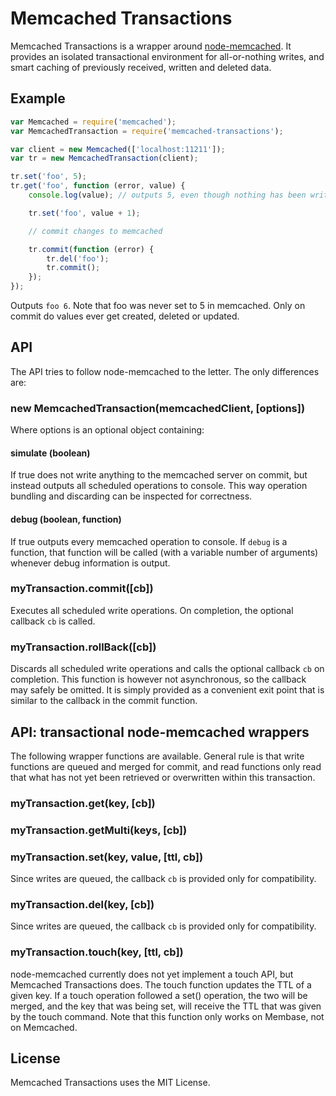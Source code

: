 # Memcached Transactions

Memcached Transactions is a wrapper around
[node-memcached](https://github.com/3rd-Eden/node-memcached). It provides an
isolated transactional environment for all-or-nothing writes, and smart caching
of previously received, written and deleted data.

## Example

``` javascript
var Memcached = require('memcached');
var MemcachedTransaction = require('memcached-transactions');

var client = new Memcached(['localhost:11211']);
var tr = new MemcachedTransaction(client);

tr.set('foo', 5);
tr.get('foo', function (error, value) {
	console.log(value); // outputs 5, even though nothing has been written yet

	tr.set('foo', value + 1);

	// commit changes to memcached

	tr.commit(function (error) {
		tr.del('foo');
		tr.commit();
	});
});
```
Outputs `foo 6`. Note that foo was never set to 5 in memcached. Only on commit
do values ever get created, deleted or updated.

## API

The API tries to follow node-memcached to the letter. The only differences
are:

### new MemcachedTransaction(memcachedClient, [options])

Where options is an optional object containing:

#### simulate (boolean)

If true does not write anything to the memcached server on commit, but instead
outputs all scheduled operations to console. This way operation bundling and
discarding can be inspected for correctness.

#### debug (boolean, function)

If true outputs every memcached operation to console. If `debug` is a function,
that function will be called (with a variable number of arguments) whenever
debug information is output.

### myTransaction.commit([cb])

Executes all scheduled write operations. On completion, the optional
callback `cb` is called.

### myTransaction.rollBack([cb])

Discards all scheduled write operations and calls the optional callback
`cb` on completion. This function is however not asynchronous, so the callback
may safely be omitted. It is simply provided as a convenient exit point that
is similar to the callback in the commit function.

## API: transactional node-memcached wrappers

The following wrapper functions are available. General rule is that write
functions are queued and merged for commit, and read functions only read
that what has not yet been retrieved or overwritten within this transaction.

### myTransaction.get(key, [cb])
### myTransaction.getMulti(keys, [cb])
### myTransaction.set(key, value, [ttl, cb])

Since writes are queued, the callback `cb` is provided only for compatibility.

### myTransaction.del(key, [cb])

Since writes are queued, the callback `cb` is provided only for compatibility.

### myTransaction.touch(key, [ttl, cb])

node-memcached currently does not yet implement a touch API, but Memcached
Transactions does. The touch function updates the TTL of a given key. If a
touch operation followed a set() operation, the two will be merged, and the key
that was being set, will receive the TTL that was given by the touch command.
Note that this function only works on Membase, not on Memcached.


## License

Memcached Transactions uses the MIT License.

